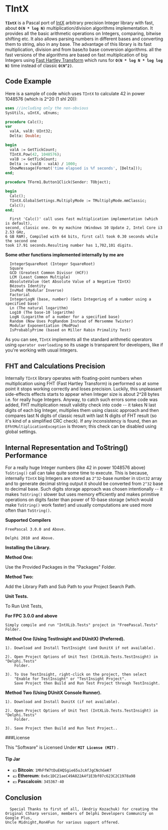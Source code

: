 TIntX
====

 **`TIntX`** is a Pascal port of [IntX](https://github.com/devoyster/IntXLib) arbitrary precision Integer library with fast, about **`O(N * log N)`** multiplication/division algorithms implementation. It provides all the basic arithmetic operations on Integers, comparing, bitwise shifting etc. It also allows parsing numbers in different bases and converting them to string, also in any base. The advantage of this library is its fast multiplication, division and from base/to base conversion algorithms. all the fast versions of the algorithms are based on fast multiplication of big Integers using [Fast Hartley Transform](http://en.wikipedia.org/wiki/Discrete_Hartley_transform) which runs for **`O(N * log N * log log N)`** time instead of classic **`O(N^2)`**.
  

Code Example
------------

Here is a sample of code which uses `TIntX` to calculate 42 in power 1048576 (which is 2^20 (1 shl 20)):

```pascal
uses //including only the non-obvious
SysUtils, uIntX, uEnums;

procedure Calc();
var
  valA, valB: UInt32;
  Delta: Double;

begin
  valA := GetTickCount;
  TIntX.Pow(42, 1048576);
  valB := GetTickCount;
  Delta := (valB - valA) / 1000;
  ShowMessage(Format('time elapsed is %f seconds', [Delta]));
end;

procedure TForm1.Button1Click(Sender: TObject);

begin
  Calc();
  TIntX.GlobalSettings.MultiplyMode := TMultiplyMode.mmClassic;
  Calc();
end;
```

      First 'Calc()' call uses fast multiplication implementation (which is default), 
    second, classic one. On my machine (Windows 10 Update 2, Intel Core i3 2.53 GHz, 
    6 GB RAM), Compiled with 64 bits, first call took 0.30 seconds while the second one 
    took 17.91 seconds.Resulting number has 1,702,101 digits.

**Some other functions implemented internally by me are**

  
      IntegerSquareRoot (Integer SquareRoot) 
      Square 
      GCD (Greatest Common Divisor (HCF)) 
      LCM (Least Common Multiple)
      AbsoluteValue (Get Absolute Value of a Negative TIntX)
      Bézouts Identity
      InvMod (Modular Inverse)
      Factorial
      IntegerLogN (base, number) (Gets IntegerLog of a number using a specified base)
	  Ln (The natural logarithm)
	  Log10 (The base-10 logarithm)
	  LogN (Logarithm of a number for a specified base)
      Random (Now Uses PcgRandom Instead of Mersemme Twister)
      Modular Exponentiation (ModPow)
      IsProbablyPrime (based on Miller Rabin Primality Test)

As you can see, `TIntX` implements all the standard arithmetic operators using `operator overloading` so its usage is transparent for developers, like if you're working with usual Integers.

FHT and Calculations Precision
------------------------------

Internally `TIntX` library operates with floating-point numbers when multiplication using FHT (Fast Hartley Transform) is performed so at some point it stops working correctly and loses precision. Luckily, this unpleasant side-effects effects starts to appear when Integer size is about 2^28 bytes i.e. for really huge Integers. Anyway, to catch such errors some code was added, FHT multiplication result validity check into code -- it takes N last digits of each big Integer, multiplies them using classic approach and then compares last N digits of classic result with last N digits of FHT result (so it's kind of  a simplified CRC check). If any inconsistency is found, then an 
`EFhtMultiplicationException` is thrown; this check can be disabled using global settings.

Internal Representation and ToString() Performance
--------------------------------------------------

   For a really huge Integer numbers (like 42 in power 1048576 above) `ToString()` 
 call can take quite some time to execute. This is because, internally `TIntX` big 
 Integers are stored as `2^32`-base number in `UInt32` array and to generate decimal 
 string output it should be converted from `2^32` base to decimal base. Such digits 
 storage approach was chosen intentionally -- it makes `ToString()` slower but uses 
 memory efficiently and makes primitive operations on digits faster than power of 
 10-base storage (which would make `ToString()` work faster) and 
 usually computations are used more often than `ToString()`.

**Supported Compilers**
 
    FreePascal 3.0.0 and Above.
    
    Delphi 2010 and Above.

**Installing the Library.**

**Method One:**

 Use the Provided Packages in the "Packages" Folder.

**Method Two:**

 Add the Library Path and Sub Path to your Project Search Path.

 **Unit Tests.**

To Run Unit Tests,

**For FPC 3.0.0 and above**


    Simply compile and run "IntXLib.Tests" project in "FreePascal.Tests" Folder.
    
 **Method One (Using TestInsight and DUnitX) (Preferred).**

    1). Download and Install TestInsight (and DunitX if not available).
    
    2). Open Project Options of Unit Test (IntXLib.Tests.TestInsight) in "Delphi.Tests" 
        Folder.

    3). To Use TestInsight, right-click on the project, then select 
		"Enable for TestInsight" or "TestInsight Project".
        Save Project then Build and Run Test Project through TestInsight. 

**Method Two (Using DUnitX Console Runner).**

    1). Download and Install DunitX (if not available).
    
    2). Open Project Options of Unit Test (IntXLib.Tests.TestInsight) in "Delphi.Tests" 
        Folder.

    3). Save Project then Build and Run Test Project.. 

###License

This "Software" is Licensed Under  **`MIT License (MIT)`** .

#### Tip Jar
* :dollar: **Bitcoin**: `1MhFfW7tDuEHQSgie65uJcAfJgCNchGeKf`
* :euro: **Ethereum**: `0x6c1DC21aeC49A822A4f1E3bf07c623C2C1978a98`
* :pound: **Pascalcoin**: `345367-40`
    

Conclusion
--------------------------------------------------

      Special Thanks to first of all, (Andriy Kozachuk) for creating the 
    Original CSharp version, members of Delphi Developers Community on Google Plus,
    Uncle Midnight,Ron4Fun for various support offered.
